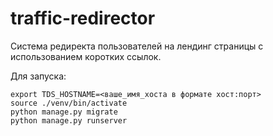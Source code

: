 # traffic-redirector
Система редиректа пользователей на лендинг страницы с использованием коротких ссылок.

Для запуска:
```
export TDS_HOSTNAME=<ваше_имя_хоста в формате хост:порт>
source ./venv/bin/activate
python manage.py migrate
python manage.py runserver
```
